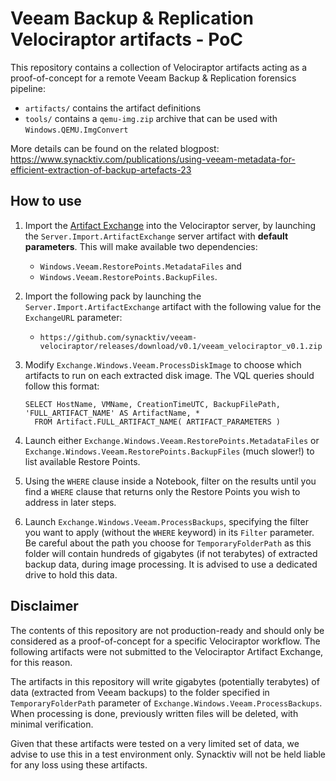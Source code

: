 # Veeam Backup & Replication Velociraptor artifacts - PoC

This repository contains a collection of Velociraptor artifacts acting as a proof-of-concept for a remote Veeam Backup & Replication forensics pipeline:
- `artifacts/` contains the artifact definitions
- `tools/` contains a `qemu-img.zip` archive that can be used with `Windows.QEMU.ImgConvert`

More details can be found on the related blogpost: https://www.synacktiv.com/publications/using-veeam-metadata-for-efficient-extraction-of-backup-artefacts-23

## How to use

1. Import the [Artifact Exchange](https://docs.velociraptor.app/exchange/) into the Velociraptor server, by launching the `Server.Import.ArtifactExchange` server artifact with **default parameters**. This will make available two dependencies:
   - `Windows.Veeam.RestorePoints.MetadataFiles` and
   - `Windows.Veeam.RestorePoints.BackupFiles`.

2. Import the following pack by launching the `Server.Import.ArtifactExchange` artifact with the following value for the `ExchangeURL` parameter:
   - `https://github.com/synacktiv/veeam-velociraptor/releases/download/v0.1/veeam_velociraptor_v0.1.zip`

3. Modify `Exchange.Windows.Veeam.ProcessDiskImage` to choose which artifacts to run on each extracted disk image. The VQL queries should follow this format:
   ```
   SELECT HostName, VMName, CreationTimeUTC, BackupFilePath, 'FULL_ARTIFACT_NAME' AS ArtifactName, *
     FROM Artifact.FULL_ARTIFACT_NAME( ARTIFACT_PARAMETERS )
   ```

4. Launch either `Exchange.Windows.Veeam.RestorePoints.MetadataFiles` or `Exchange.Windows.Veeam.RestorePoints.BackupFiles` (much slower!) to list available Restore Points.

5. Using the `WHERE` clause inside a Notebook, filter on the results until you find a `WHERE` clause that returns only the Restore Points you wish to address in later steps.

6. Launch `Exchange.Windows.Veeam.ProcessBackups`, specifying the filter you want to apply (without the `WHERE` keyword) in its `Filter` parameter. Be careful about the path you choose for `TemporaryFolderPath` as this folder will contain hundreds of gigabytes (if not terabytes) of extracted backup data, during image processing. It is advised to use a dedicated drive to hold this data.

## Disclaimer

The contents of this repository are not production-ready and should only be considered as a proof-of-concept for a specific Velociraptor workflow. The following artifacts were not submitted to the Velociraptor Artifact Exchange, for this reason.

The artifacts in this repository will write gigabytes (potentially terabytes) of data (extracted from Veeam backups) to the folder specified in `TemporaryFolderPath` parameter of `Exchange.Windows.Veeam.ProcessBackups`. When processing is done, previously written files will be deleted, with minimal verification.

Given that these artifacts were tested on a very limited set of data, we advise to use this in a test environment only. Synacktiv will not be held liable for any loss using these artifacts.
